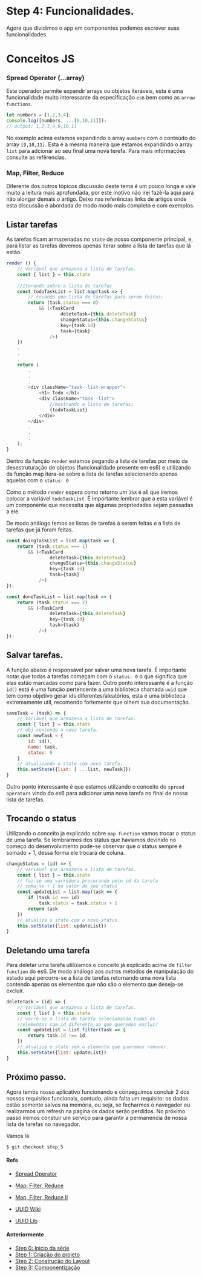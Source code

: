 # Step 4: Funcionalidades.

Agora que dividimos o app em componentes podemos escrever suas funcionalidades.

# Conceitos JS

### Spread Operator (...array)
Este operador permite expandir arrays ou objetos iteráveis, esta é uma funcionalidade muito interessante da especificação `es6` bem como as `arrow functions`.

```javascript
let numbers = [1,2,3,4];
console.log([numbers, ...[9,10,11]]);
// output: 1,2,3,4,9,10,11
```

No exemplo acima estamos expandindo o array `numbers` com o conteúdo do array `[9,10,11]`. Esta é a mesma maneira que estamos expandindo o array `list` para adcionar ao seu final uma nova terefa.
Para mais informações consulte as refêrencias.

### Map, Filter, Reduce
Diferente dos outros tópicos discussão deste tema é um pouco longa e vale muito a leitura mais aprofundada, por este motivo não irei fazê-la aqui para não alongar demais o artigo. Deixo nas referências links de artigos onde esta discussão é abordada de modo modo mais completo e com exemplos. 


## Listar tarefas

As tarefas ficam armazenadas no `state` de nosso componente principal, e, para listar as tarefas devemos apenas iterar sobre a lista de tarefas que lá estão.
```javascript
render () {
    // variável que armazena a lista de tarefas.
    const { list } = this.state
    
    //iterando sobre a lista de tarefas
    const todoTaskList = list.map(task => {
        // criando uma lista de tarefas para serem feitas;
        return (task.status === 0) 
            && (<TaskCard 
                    deleteTask={this.deleteTask} 
                    changeStatus={this.changeStatus} 
                    key={task.id} 
                    task={task} 
                />)
    })
    .
    .
    .
    return (
        .
        .
        .
        <div className="task--list-wrapper">
            <h1> Todo </h1>
            <div className="task--list">
                //mostrando a lista de tarefas;
                {todoTaskList}
            </div>
        </div>
        .
        .
        .
    );
}

```

Dentro da função `render` estamos pegando a lista de tarefas por meio da desestruturação de objetos (funcionalidade presente em es6) e utilizando da função map itera-se sobre a lista de tarefas selecionando apenas aquelas com o `status: 0`

Como o método `render` espera como retorno um `JSX` é ali que iremos colocar a variável `todoTaskList`. É importante lembrar que a esta variável é um componente que necessita que algumas propriedades sejam passadas a ele.

De modo análogo temos as listas de tarefas à serem feitas e a lista de tarefas que já foram feitas.
```javascript
const doingTaskList = list.map(task => {
    return (task.status === 1) 
        && (<TaskCard 
                deleteTask={this.deleteTask} 
                changeStatus={this.changeStatus} 
                key={task.id} 
                task={task} 
            />)
});
```
```javascript
const doneTaskList = list.map(task => {
    return (task.status === 2) 
        && (<TaskCard 
                deleteTask={this.deleteTask} 
                key={task.id} 
                task={task} 
            />)
});
```
## Salvar tarefas.
A função abaixo é responsável por salvar uma nova tarefa. É importante notar que todas a tarefas começam com o `status: 0` o que significa que elas estão marcadas como para fazer. Outro ponto interessante é a função `id()` está é uma função pertencente a uma biblioteca chamada `uuid` que tem como objetivo gerar ids diferentes/aleatórios, esta é uma biblioteca extremamente util, recomendo fortemente que olhem sua documentação.



```javascript
saveTask = (task) => {
    // variável que armazena a lista de tarefas.
    const { list } = this.state
    // obj contendo a nova tarefa.
    const newTask = {
        id: id(),
        name: task,
        status: 0
    }
    // atualizando o state com nova tarefa.
    this.setState({list: [ ...list, newTask]})
}
```

Outro ponto interessante é que estamos utilzando o conceito do `spread operators` vindo do es6 para adicionar uma nova tarefa no final de nossa lista de tarefas.



## Trocando o status

Utilizando o conceito ja explicado sobre `map function` vamos trocar o status de uma tarefa. Se lembrarmos dos status que haviamos devinido no começo do desenvolvimento pode-se observar que o status sempre é somado + 1, dessa forma ele trocará de coluna.

```javascript
changeStatus = (id) => {
    // variável que armazena a lista de tarefas.
    const { list } = this.state
    // faz-se uma varredura procurando pelo id da tarefa
    // soma-se + 1 no valor do seu status
    const updateList = list.map(task => {
        if (task.id === id) 
            task.status = task.status + 1
        return task
    })
    // atualiza o state com o novo status.
    this.setState({list: updateList})
}
```

## Deletando uma tarefa

Para deletar uma tarefa utilizamos o conceito já explicado acima de `filter function` do es6. De modo análogo aos outros métodos de manipulação do estado aqui percorre-se a lista de tarefas retornando uma nova lista contendo apenas os elementos que não são o elemento que deseja-se excluir.

```javascript
deleteTask = (id) => {
    // variável que armazena a lista de tarefas.
    const { list } = this.state
    // varre-se a lista de tarefa selecionando todos os
    //elementos com id diferente ao que queremos excluir
    const updateList = list.filter(task => {
        return task.id !== id
    })
    // atualiza o state sem o elemento que queremos remover.
    this.setState({list: updateList})
}

```

## Próximo passo.
Agora temos nosso aplicativo funcionando e conseguimos concluir 2 dos nossos requisitos funcionais, contudo, ainda falta um requisito: os dados estão somente salvos na memória, ou seja, se fecharmos o navegador ou realizarmos um refresh na pagina os dados serão perdidos. No próximo passo iremos constuir um serviço para garantir a permanencia de nossa lista de tarefas no navegador.

Vamos lá

    $ git checkout step_5


#### Refs

* [Spread Operator](https://developer.mozilla.org/pt-BR/docs/Web/JavaScript/Reference/Operators/Spread_operator)

* [Map, Filter, Reduce](https://desenvolvimentoparaweb.com/javascript/map-filter-reduce-javascript/)

* [Map, Filter, Reduce II](https://medium.com/@programadriano/javascript-conhecendo-map-filter-e-reduce-ce072d8f0ec5)

* [UUID Wiki](https://pt.wikipedia.org/wiki/Identificador_%C3%BAnico_universal)

* [UUID Lib](https://www.npmjs.com/package/uuid)

#### Anteriormente
* [Step 0: Inicio da série](https://github.com/luandryl/mini-curso-react/tree/master)
* [Step 1: Criação do projeto](https://github.com/luandryl/mini-curso-react/tree/step_1)
* [Step 2: Construção do Layout](https://github.com/luandryl/mini-curso-react/tree/step_2)
* [Step 3: Componentização](https://github.com/luandryl/mini-curso-react/tree/step_3)